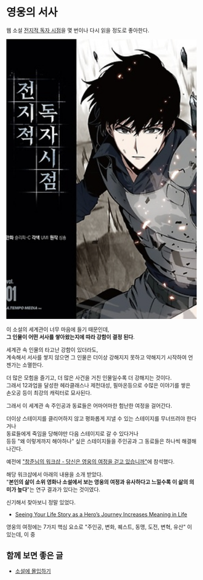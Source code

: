 # 영웅의 서사

웹 소설 [전지적 독자 시점](https://comic.naver.com/webtoon/list?titleId=747269)을 몇 번이나 다시 읽을 정도로 좋아한다.  
  
![1](./images/1.png)

이 소설의 세계관이 너무 마음에 들기 때문인데,  
**그 인물이 어떤 서사를 쌓아왔는지에 따라 강함이 결정 된다**.    
  
세계관 속 인물의 타고난 강함이 있더라도,  
계속해서 서사를 쌓지 않으면 그 인물은 더이상 강해지지 못하고 약해지기 시작하여 언젠가는 소멸한다.  
  
더 많은 모험을 즐기고, 더 많은 사건을 거친 인물일수록 더 강해지는 것이다.  
그래서 12과업을 달성한 헤라클래스나 제천대성, 필마온등으로 수많은 이야기를 쌓은 손오공 등이 최강의 캐릭터로 묘사된다.  
  
그래서 이 세계관 속 주인공과 동료들은 어마어마한 험난한 여정을 걸어간다.  
  

더이상 스테이지를 클리어하지 않고 평화롭게 지낼 수 있는 스테이지를 무너뜨려야 한다거나  
동료들에게 죽임을 당해야만 다음 스테이지로 갈 수 있다거나  
등등 "왜 이렇게까지 해야하나" 싶은 스테이지들을 주인공과 그 동료들은 하나씩 해결해나간다.


예전에 ["창준님의 워크샵 - 당신은 영웅의 여정을 걷고 있습니까"](https://www.facebook.com/cjunekim/posts/pfbid0gQDdqYoRzURcPVCbMYEK42TxFPKWJ8WZcbkwJk4s8EAZbokvz8us6U3poR79dLZMl)에 참석했다.  
  
해당 워크샵에서 아래의 내용을 소개 받았다.  
"**본인의 삶이 소위 영화나 소설에서 보는 영웅의 여정과 유사하다고 느낄수록 이 삶의 의미가 높다**"는 연구 결과가 있다는 것이였다.  
  
신기해서 찾아보니 정말 있었다.  

- [Seeing Your Life Story as a Hero’s Journey Increases Meaning in Life](https://www.researchgate.net/publication/367377960_Seeing_your_life_story_as_a_Hero's_Journey_increases_meaning_in_life)
  
영웅의 여정에는 7가지 핵심 요소로 "주인공, 변화, 퀘스트, 동맹, 도전, 변혁, 유산" 이 있는데, 이 중   
  



## 함께 보면 좋은 글

- [소설에 몰입하기](https://jojoldu.tistory.com/735)


